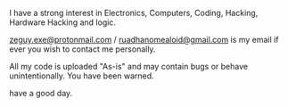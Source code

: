 I have a strong interest in Electronics, Computers, Coding, Hacking, Hardware Hacking and logic.

zeguy.exe@protonmail.com / ruadhanomealoid@gmail.com is my email if ever you wish to contact me personally.

All my code is uploaded "As-is" and may contain bugs or behave unintentionally. You have been warned.

have a good day.
